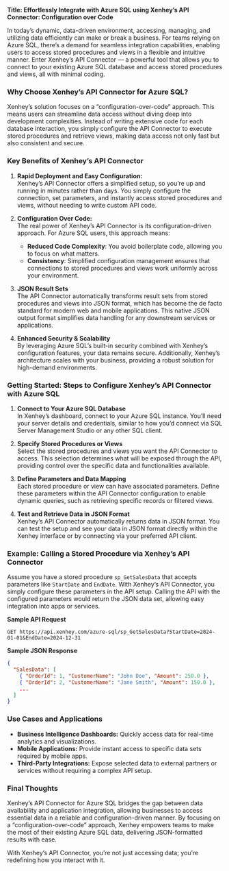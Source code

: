 
**Title: Effortlessly Integrate with Azure SQL using Xenhey’s API Connector: Configuration over Code**

In today’s dynamic, data-driven environment, accessing, managing, and utilizing data efficiently can make or break a business. For teams relying on Azure SQL, there’s a demand for seamless integration capabilities, enabling users to access stored procedures and views in a flexible and intuitive manner. Enter Xenhey’s API Connector — a powerful tool that allows you to connect to your existing Azure SQL database and access stored procedures and views, all with minimal coding.

### Why Choose Xenhey’s API Connector for Azure SQL?

Xenhey’s solution focuses on a “configuration-over-code” approach. This means users can streamline data access without diving deep into development complexities. Instead of writing extensive code for each database interaction, you simply configure the API Connector to execute stored procedures and retrieve views, making data access not only fast but also consistent and secure.

### Key Benefits of Xenhey’s API Connector

1. **Rapid Deployment and Easy Configuration:**  
   Xenhey’s API Connector offers a simplified setup, so you’re up and running in minutes rather than days. You simply configure the connection, set parameters, and instantly access stored procedures and views, without needing to write custom API code.

2. **Configuration Over Code:**  
   The real power of Xenhey’s API Connector is its configuration-driven approach. For Azure SQL users, this approach means:
   - **Reduced Code Complexity**: You avoid boilerplate code, allowing you to focus on what matters.
   - **Consistency**: Simplified configuration management ensures that connections to stored procedures and views work uniformly across your environment.

3. **JSON Result Sets**  
   The API Connector automatically transforms result sets from stored procedures and views into JSON format, which has become the de facto standard for modern web and mobile applications. This native JSON output format simplifies data handling for any downstream services or applications.

4. **Enhanced Security & Scalability**  
   By leveraging Azure SQL’s built-in security combined with Xenhey’s configuration features, your data remains secure. Additionally, Xenhey’s architecture scales with your business, providing a robust solution for high-demand environments.

### Getting Started: Steps to Configure Xenhey’s API Connector with Azure SQL

1. **Connect to Your Azure SQL Database**  
   In Xenhey’s dashboard, connect to your Azure SQL instance. You’ll need your server details and credentials, similar to how you’d connect via SQL Server Management Studio or any other SQL client.

2. **Specify Stored Procedures or Views**  
   Select the stored procedures and views you want the API Connector to access. This selection determines what will be exposed through the API, providing control over the specific data and functionalities available.

3. **Define Parameters and Data Mapping**  
   Each stored procedure or view can have associated parameters. Define these parameters within the API Connector configuration to enable dynamic queries, such as retrieving specific records or filtered views.

4. **Test and Retrieve Data in JSON Format**  
   Xenhey’s API Connector automatically returns data in JSON format. You can test the setup and see your data in JSON format directly within the Xenhey interface or by connecting via your preferred API client.

### Example: Calling a Stored Procedure via Xenhey’s API Connector

Assume you have a stored procedure `sp_GetSalesData` that accepts parameters like `StartDate` and `EndDate`. With Xenhey’s API Connector, you simply configure these parameters in the API setup. Calling the API with the configured parameters would return the JSON data set, allowing easy integration into apps or services.

**Sample API Request**

```http
GET https://api.xenhey.com/azure-sql/sp_GetSalesData?StartDate=2024-01-01&EndDate=2024-12-31
```

**Sample JSON Response**

```json
{
  "SalesData": [
    { "OrderId": 1, "CustomerName": "John Doe", "Amount": 250.0 },
    { "OrderId": 2, "CustomerName": "Jane Smith", "Amount": 150.0 },
    ...
  ]
}
```

### Use Cases and Applications

- **Business Intelligence Dashboards:** Quickly access data for real-time analytics and visualizations.
- **Mobile Applications:** Provide instant access to specific data sets required by mobile apps.
- **Third-Party Integrations:** Expose selected data to external partners or services without requiring a complex API setup.

### Final Thoughts

Xenhey’s API Connector for Azure SQL bridges the gap between data availability and application integration, allowing businesses to access essential data in a reliable and configuration-driven manner. By focusing on a “configuration-over-code” approach, Xenhey empowers teams to make the most of their existing Azure SQL data, delivering JSON-formatted results with ease.

With Xenhey’s API Connector, you’re not just accessing data; you’re redefining how you interact with it.
